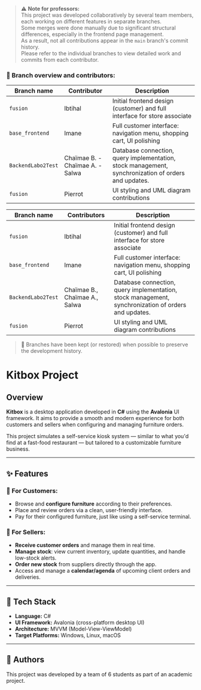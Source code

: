 > ⚠️ **Note for professors:**  
> This project was developed collaboratively by several team members, each working on different features in separate branches.  
> Some merges were done manually due to significant structural differences, especially in the frontend page management.  
> As a result, not all contributions appear in the `main` branch's commit history.  
> Please refer to the individual branches to view detailed work and commits from each contributor.

### 📂 Branch overview and contributors:

| Branch name         | Contributor   | Description                                                                 |
|---------------------|---------------|-----------------------------------------------------------------------------|
| `fusion`            | Ibtihal       | Initial frontend design (customer) and full interface for store associate   |
| `base_frontend`     | Imane         | Full customer interface: navigation menu, shopping cart, UI polishing       |
| `BackendLabo2Test`  | Chaïmae B. - Chaïmae A. - Salwa   | Database connection, query implementation, stock management, synchronization of orders and updates.                                           |
| `fusion`            | Pierrot       | UI styling and UML diagram contributions                                    |

| Branch name         | Contributors                  | Description                                                                 |
|---------------------|-------------------------------|-----------------------------------------------------------------------------|
| `fusion`            | Ibtihal                       | Initial frontend design (customer) and full interface for store associate   |
| `base_frontend`     | Imane                         | Full customer interface: navigation menu, shopping cart, UI polishing       |
| `BackendLabo2Test`  | Chaïmae B., Chaïmae A., Salwa | Database connection, query implementation, stock management, synchronization of orders and updates. |
| `fusion`            | Pierrot                       | UI styling and UML diagram contributions                                    |


> 📝 Branches have been kept (or restored) when possible to preserve the development history.

# Kitbox Project

## Overview

**Kitbox** is a desktop application developed in **C#** using the **Avalonia** UI framework. It aims to provide a smooth and modern experience for both customers and sellers when configuring and managing furniture orders.

This project simulates a self-service kiosk system — similar to what you'd find at a fast-food restaurant — but tailored to a customizable furniture business.

---

## ✨ Features

### 🧍 For Customers:
- Browse and **configure furniture** according to their preferences.
- Place and review orders via a clean, user-friendly interface.
- Pay for their configured furniture, just like using a self-service terminal.

### 🛒 For Sellers:
- **Receive customer orders** and manage them in real time.
- **Manage stock**: view current inventory, update quantities, and handle low-stock alerts.
- **Order new stock** from suppliers directly through the app.
- Access and manage a **calendar/agenda** of upcoming client orders and deliveries.

---

## 🧰 Tech Stack

- **Language:** C#
- **UI Framework:** Avalonia (cross-platform desktop UI)
- **Architecture:** MVVM (Model-View-ViewModel)
- **Target Platforms:** Windows, Linux, macOS

---

## 🤝 Authors

This project was developed by a team of 6 students as part of an academic project.

